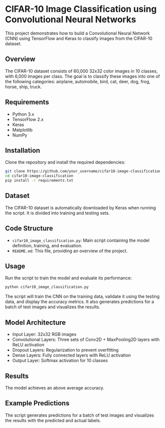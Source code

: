 # CIFAR-10 Image Classification using Convolutional Neural Networks

This project demonstrates how to build a Convolutional Neural Network (CNN) using TensorFlow and Keras to classify images from the CIFAR-10 dataset.

## Overview

The CIFAR-10 dataset consists of 60,000 32x32 color images in 10 classes, with 6,000 images per class. The goal is to classify these images into one of the following categories: airplane, automobile, bird, cat, deer, dog, frog, horse, ship, truck.

## Requirements

- Python 3.x
- TensorFlow 2.x
- Keras
- Matplotlib
- NumPy

## Installation

Clone the repository and install the required dependencies:

```bash
git clone https://github.com/your_username/cifar10-image-classification.git
cd cifar10-image-classification
pip install -r requirements.txt
```

## Dataset

The CIFAR-10 dataset is automatically downloaded by Keras when running the script. It is divided into training and testing sets.

## Code Structure

- `cifar10_image_classification.py`: Main script containing the model definition, training, and evaluation.
- `README.md`: This file, providing an overview of the project.

## Usage

Run the script to train the model and evaluate its performance:

```bash
python cifar10_image_classification.py
```

The script will train the CNN on the training data, validate it using the testing data, and display the accuracy metrics. It also generates predictions for a batch of test images and visualizes the results.

## Model Architecture

- Input Layer: 32x32 RGB images
- Convolutional Layers: Three sets of Conv2D + MaxPooling2D layers with ReLU activation
- Dropout Layers: Regularization to prevent overfitting
- Dense Layers: Fully connected layers with ReLU activation
- Output Layer: Softmax activation for 10 classes

## Results

The model achieves an above average accuracy.

## Example Predictions

The script generates predictions for a batch of test images and visualizes the results with the predicted and actual labels.


